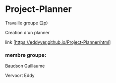 # Project-Planner

Travaille groupe (2p)

Creation d'un planner 

link [https://eddyver.github.io/Project-Planner/html]



### membre groupe:

Baudson Guillaume

Vervoort Eddy
